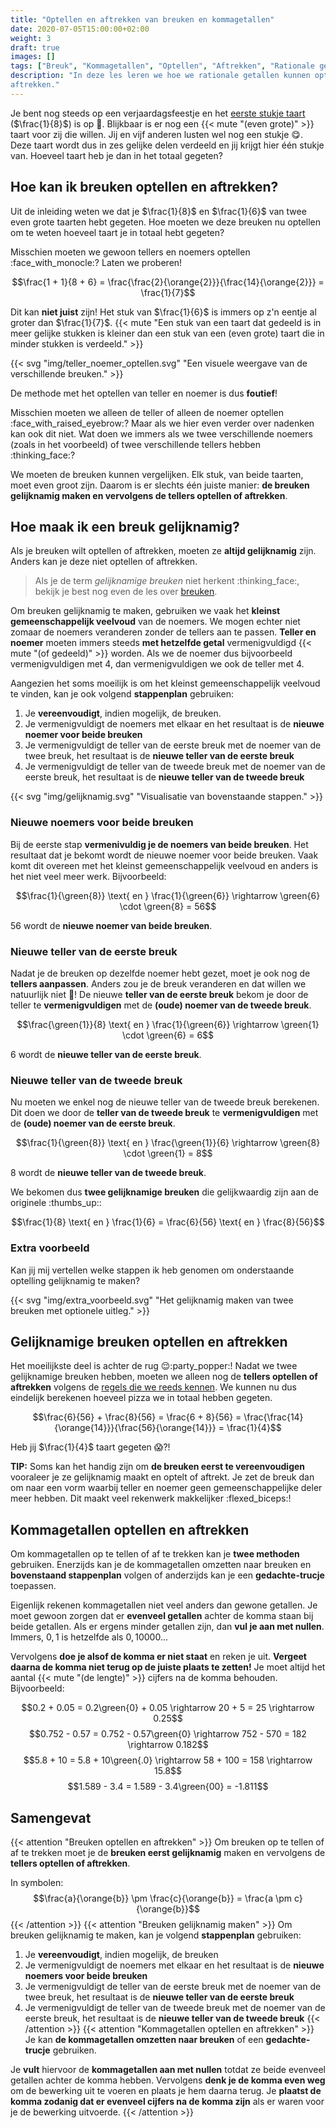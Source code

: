 ```yaml
---
title: "Optellen en aftrekken van breuken en kommagetallen"
date: 2020-07-05T15:00:00+02:00
weight: 3
draft: true
images: []
tags: ["Breuk", "Kommagetallen", "Optellen", "Aftrekken", "Rationale getallen", "Bewerkingen"]
description: "In deze les leren we hoe we rationale getallen kunnen optellen en
aftrekken."
---
```

Je bent nog steeds op een verjaardagsfeestje en het [eerste stukje taart](../breuken/) ($\frac{1}{8}$) is op :cake:. Blijkbaar is er nog een {{< mute "(even grote)" >}} taart voor zij die willen. Jij en vijf anderen lusten wel nog een stukje :yum:. Deze taart wordt dus in zes gelijke delen verdeeld en jij krijgt hier één stukje van. Hoeveel taart heb je dan in het totaal gegeten? 

## Hoe kan ik breuken optellen en aftrekken?
Uit de inleiding weten we dat je $\frac{1}{8}$ en $\frac{1}{6}$ van twee even grote taarten hebt gegeten. Hoe moeten we deze breuken nu optellen om te weten hoeveel taart je in totaal hebt gegeten?

Misschien moeten we gewoon tellers en noemers optellen :face_with_monocle:? Laten we proberen!

$$\frac{1 + 1}{8 + 6} = \frac{\frac{2}{\orange{2}}}{\frac{14}{\orange{2}}} = \frac{1}{7}$$ 

Dit kan **niet juist** zijn! Het stuk van $\frac{1}{6}$ is immers op z'n eentje al groter dan $\frac{1}{7}$. {{< mute "Een stuk van een taart dat gedeeld is in meer gelijke stukken is kleiner dan een stuk van een (even grote) taart die in minder stukken is verdeeld." >}} 

{{< svg "img/teller_noemer_optellen.svg" "Een visuele weergave van de verschillende breuken." >}}

De methode met het optellen van teller en noemer is dus **foutief**!

Misschien moeten we alleen de teller of alleen de noemer optellen :face_with_raised_eyebrow:? Maar als we hier even verder over nadenken kan ook dit niet. Wat doen we immers als we twee verschillende noemers (zoals in het voorbeeld) of twee verschillende tellers hebben :thinking_face:?

We moeten de breuken kunnen vergelijken. Elk stuk, van beide taarten, moet even groot zijn. Daarom is er slechts één juiste manier: **de breuken gelijknamig maken en vervolgens de tellers optellen of aftrekken**.

## Hoe maak ik een breuk gelijknamig?
Als je breuken wilt optellen of aftrekken, moeten ze **altijd gelijknamig** zijn. Anders kan je deze niet optellen of aftrekken.
> Als je de term *gelijknamige breuken* niet herkent :thinking_face:, bekijk je best nog even de les over [breuken](../breuken/).

Om breuken gelijknamig te maken, gebruiken we vaak het **kleinst gemeenschappelijk veelvoud** van de noemers. We mogen echter niet zomaar de noemers veranderen zonder de tellers aan te passen. **Teller en noemer** moeten immers steeds **met hetzelfde getal** vermenigvuldigd {{< mute "(of gedeeld)" >}} worden. Als we de noemer dus bijvoorbeeld vermenigvuldigen met $4$, dan vermenigvuldigen we ook de teller met $4$.

Aangezien het soms moeilijk is om het kleinst gemeenschappelijk veelvoud te vinden, kan je ook volgend **stappenplan** gebruiken:
1. Je **vereenvoudigt**, indien mogelijk, de breuken.
2. Je vermenigvuldigt de noemers met elkaar en het resultaat is de **nieuwe noemer voor beide breuken**
3. Je vermenigvuldigt de teller van de eerste breuk met de noemer van de twee breuk, het resultaat is de **nieuwe teller van de eerste breuk**
4. Je vermenigvuldigt de teller van de tweede breuk met de noemer van de eerste breuk, het resultaat is de **nieuwe teller van de tweede breuk**

{{< svg "img/gelijknamig.svg" "Visualisatie van bovenstaande stappen." >}}

### Nieuwe noemers voor beide breuken
Bij de eerste stap **vermenivuldig je de noemers van beide breuken**. Het resultaat dat je bekomt wordt de nieuwe noemer voor beide breuken. Vaak komt dit overeen met het kleinst gemeenschappelijk veelvoud en anders is het niet veel meer werk. Bijvoorbeeld:

$$\frac{1}{\green{8}} \text{ en } \frac{1}{\green{6}} \rightarrow \green{6} \cdot \green{8} = 56$$ 

$56$ wordt de **nieuwe noemer van beide breuken**.

### Nieuwe teller van de eerste breuk
Nadat je de breuken op dezelfde noemer hebt gezet, moet je ook nog de **tellers aanpassen**. Anders zou je de breuk veranderen en dat willen we natuurlijk niet :no_good:! De nieuwe **teller van de eerste breuk** bekom je door de teller te **vermenigvuldigen** met de **(oude) noemer van de tweede breuk**.

$$\frac{\green{1}}{8} \text{ en } \frac{1}{\green{6}} \rightarrow \green{1} \cdot \green{6} = 6$$

$6$ wordt de **nieuwe teller van de eerste breuk**.

### Nieuwe teller van de tweede breuk
Nu moeten we enkel nog de nieuwe teller van de tweede breuk berekenen. Dit doen we door de **teller van de tweede breuk** te **vermenigvuldigen** met de **(oude) noemer van de eerste breuk**.

$$\frac{1}{\green{8}} \text{ en } \frac{\green{1}}{6} \rightarrow \green{8} \cdot \green{1} = 8$$

$8$ wordt de **nieuwe teller van de tweede breuk**. 

We bekomen dus **twee gelijknamige breuken** die gelijkwaardig zijn aan de originele :thumbs_up:: 

$$\frac{1}{8} \text{ en } \frac{1}{6} = \frac{6}{56} \text{ en } \frac{8}{56}$$

### Extra voorbeeld
Kan jij mij vertellen welke stappen ik heb genomen om onderstaande optelling gelijknamig te maken?

{{< svg "img/extra_voorbeeld.svg" "Het gelijknamig maken van twee breuken met optionele uitleg." >}}

## Gelijknamige breuken optellen en aftrekken
Het moeilijkste deel is achter de rug :relieved::party_popper:! Nadat we twee gelijknamige breuken hebben, moeten we alleen nog de **tellers optellen of aftrekken** volgens de [regels die we reeds kennen](../rekenen_gehele_getallen). We kunnen nu dus eindelijk berekenen hoeveel pizza we in totaal hebben gegeten.

$$\frac{6}{56} + \frac{8}{56} = \frac{6 + 8}{56} = \frac{\frac{14}{\orange{14}}}{\frac{56}{\orange{14}}} = \frac{1}{4}$$ 

Heb jij $\frac{1}{4}$ taart gegeten :scream:?! 

**TIP:** Soms kan het handig zijn om **de breuken eerst te vereenvoudigen** vooraleer je ze gelijknamig maakt en optelt of aftrekt. Je zet de breuk dan om naar een vorm waarbij teller en noemer geen gemeenschappelijke deler meer hebben. Dit maakt veel rekenwerk makkelijker :flexed_biceps:!

## Kommagetallen optellen en aftrekken
Om kommagetallen op te tellen of af te trekken kan je **twee methoden** gebruiken. Enerzijds kan je de kommagetallen omzetten naar breuken en **bovenstaand stappenplan** volgen of anderzijds kan je een **gedachte-trucje** toepassen.

Eigenlijk rekenen kommagetallen niet veel anders dan gewone getallen. Je moet gewoon zorgen dat er **evenveel getallen** achter de komma staan bij beide getallen. Als er ergens minder getallen zijn, dan **vul je aan met nullen**. Immers, $0,1$ is hetzelfde als $0,10000...$ 

Vervolgens **doe je alsof de komma er niet staat** en reken je uit. **Vergeet daarna de komma niet terug op de juiste plaats te zetten!** Je moet altijd het aantal {{< mute "(de lengte)" >}} cijfers na de komma behouden. Bijvoorbeeld:

$$0.2 + 0.05 = 0.2\green{0} + 0.05 \rightarrow 20 + 5 = 25 \rightarrow 0.25$$
$$0.752 - 0.57 = 0.752 - 0.57\green{0} \rightarrow 752 - 570 = 182 \rightarrow 0.182$$
$$5.8 + 10 = 5.8 + 10\green{.0} \rightarrow 58 + 100 = 158 \rightarrow 15.8$$
$$1.589 - 3.4 = 1.589 - 3.4\green{00} = -1.811$$
 

## Samengevat
{{< attention "Breuken optellen en aftrekken" >}}
Om breuken op te tellen of af te trekken moet je de **breuken eerst gelijknamig** maken en vervolgens de **tellers optellen of aftrekken**.

In symbolen:
$$\frac{a}{\orange{b}} \pm \frac{c}{\orange{b}} = \frac{a \pm c}{\orange{b}}$$
{{< /attention >}}
{{< attention "Breuken gelijknamig maken" >}}
Om breuken gelijknamig te maken, kan je volgend **stappenplan** gebruiken:
1. Je **vereenvoudigt**, indien mogelijk, de breuken
2. Je vermenigvuldigt de noemers met elkaar en het resultaat is de **nieuwe noemers voor beide breuken**
3. Je vermenigvuldigt de teller van de eerste breuk met de noemer van de twee breuk, het resultaat is de **nieuwe teller van de eerste breuk**
4. Je vermenigvuldigt de teller van de tweede breuk met de noemer van de eerste breuk, het resultaat is de **nieuwe teller van de tweede breuk**
{{< /attention >}}
{{< attention "Kommagetallen optellen en aftrekken" >}}
Je kan **de kommagetallen omzetten naar breuken** of een **gedachte-trucje** gebruiken. 

Je **vult** hiervoor de **kommagetallen aan met nullen** totdat ze beide evenveel getallen achter de komma hebben. Vervolgens **denk je de komma even weg** om de bewerking uit te voeren en plaats je hem daarna terug. Je **plaatst de komma zodanig dat er evenveel cijfers na de komma zijn** als er waren voor je de bewerking uitvoerde.
{{< /attention >}}